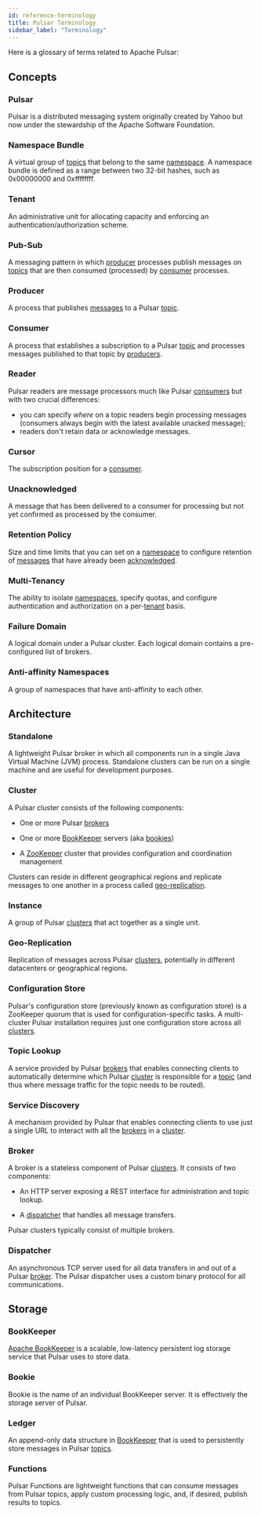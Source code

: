 ```yaml
---
id: reference-terminology
title: Pulsar Terminology
sidebar_label: "Terminology"
---
```


Here is a glossary of terms related to Apache Pulsar:

## Concepts

### Pulsar

Pulsar is a distributed messaging system originally created by Yahoo but now under the stewardship of the Apache Software Foundation.

### Namespace Bundle

A virtual group of [topics](#topic) that belong to the same [namespace](#namespace). A namespace bundle
is defined as a range between two 32-bit hashes, such as 0x00000000 and 0xffffffff.

### Tenant

An administrative unit for allocating capacity and enforcing an authentication/authorization scheme.


### Pub-Sub

A messaging pattern in which [producer](#producer) processes publish messages on [topics](#topic) that
are then consumed (processed) by [consumer](#consumer) processes.

### Producer

A process that publishes [messages](#message) to a Pulsar [topic](#topic).

### Consumer

A process that establishes a subscription to a Pulsar [topic](#topic) and processes messages published
to that topic by [producers](#producer).

### Reader

Pulsar readers are message processors much like Pulsar [consumers](#consumer) but with two crucial differences:

- you can specify *where* on a topic readers begin processing messages (consumers always begin with the latest
  available unacked message);
- readers don't retain data or acknowledge messages.

### Cursor

The subscription position for a [consumer](#consumer).

### Unacknowledged

A message that has been delivered to a consumer for processing but not yet confirmed as processed by the consumer.

### Retention Policy

Size and time limits that you can set on a [namespace](#namespace) to configure retention of [messages](#message)
that have already been [acknowledged](#acknowledgment-ack).

### Multi-Tenancy

The ability to isolate [namespaces](#namespace), specify quotas, and configure authentication and authorization
on a per-[tenant](#tenant) basis.

### Failure Domain

A logical domain under a Pulsar cluster. Each logical domain contains a pre-configured list of brokers.

### Anti-affinity Namespaces

A group of namespaces that have anti-affinity to each other.


## Architecture

### Standalone

A lightweight Pulsar broker in which all components run in a single Java Virtual Machine (JVM) process. Standalone
clusters can be run on a single machine and are useful for development purposes.

### Cluster

A Pulsar cluster consists of the following components:

- One or more Pulsar [brokers](reference-terminology.md#broker)
  
- One or more [BookKeeper](reference-terminology.md#bookkeeper) servers (aka [bookies](reference-terminology.md#bookie))
  
- A [ZooKeeper](https://zookeeper.apache.org) cluster that provides configuration and coordination management

Clusters can reside in different geographical regions and replicate messages to one another in a process called [geo-replication](#geo-replication).

### Instance

A group of Pulsar [clusters](#cluster) that act together as a single unit.

### Geo-Replication

Replication of messages across Pulsar [clusters](#cluster), potentially in different datacenters
or geographical regions.

### Configuration Store

Pulsar's configuration store (previously known as configuration store) is a ZooKeeper quorum that
is used for configuration-specific tasks. A multi-cluster Pulsar installation requires just one
configuration store across all [clusters](#cluster).

### Topic Lookup

A service provided by Pulsar [brokers](#broker) that enables connecting clients to automatically determine
which Pulsar [cluster](#cluster) is responsible for a [topic](#topic) (and thus where message traffic for
the topic needs to be routed).

### Service Discovery

A mechanism provided by Pulsar that enables connecting clients to use just a single URL to interact
with all the [brokers](#broker) in a [cluster](#cluster).

### Broker

A broker is a stateless component of Pulsar [clusters](#cluster). It consists of two components: 


- An HTTP server exposing a REST interface for administration and topic lookup.

- A [dispatcher](#dispatcher) that handles all message transfers. 

Pulsar clusters typically consist of multiple brokers.

### Dispatcher

An asynchronous TCP server used for all data transfers in and out of a Pulsar [broker](#broker). The Pulsar
dispatcher uses a custom binary protocol for all communications.

## Storage

### BookKeeper

[Apache BookKeeper](http://bookkeeper.apache.org/) is a scalable, low-latency persistent log storage
service that Pulsar uses to store data.

### Bookie

Bookie is the name of an individual BookKeeper server. It is effectively the storage server of Pulsar.

### Ledger

An append-only data structure in [BookKeeper](#bookkeeper) that is used to persistently store messages in Pulsar [topics](#topic).

### Functions

Pulsar Functions are lightweight functions that can consume messages from Pulsar topics, apply custom processing logic, and, if desired, publish results to topics.

